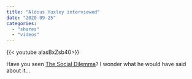```yaml
---
title: "Aldous Huxley interviewed"
date: "2020-09-25"
categories:
  - "shares"
  - "videos"
---
```


<div style="width: 70vw;">{{< youtube alasBxZsb40>}}</div>

Have you seen [The Social Dilemma](https://www.thesocialdilemma.com/)? I wonder what he would have said about it...
